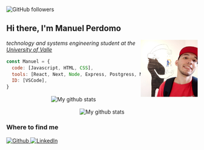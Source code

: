 <p align="left">
 <img alt="GitHub followers" src="https://img.shields.io/github/followers/lonperman?style=social">
 
</p>
<h2> Hi there, I'm Manuel Perdomo </h2>

<img align='right' src="./img/perfil2.jpg" width="150" id="perfil">

<p><em>technology and systems engineering student at the <a href="https://www.univalle.edu.co/"> University of Valle </a></em></p>

 
```javascript
const Manuel = {
  code: [Javascript, HTML, CSS],
  tools: [React, Next, Node, Express, Postgress, MySQL, AWS SAM, AWS Lambdas],
  ID: [VSCode],
}
``` 

<p align="center">
  <img align="center" src="https://github-readme-stats.vercel.app/api?username=lonperman&theme=vue&show_icons=true" alt="My github stats" />
</p>

<p align="center">
  <img align="center" src="https://github-readme-stats.vercel.app/api/top-langs/?username=lonperman&layout=compact&theme=vue&langs_count=6" alt="My github stats"/>
</p>

<h3>Where to find me</h3>
<p>
  <a href="https://github.com/lonperman" target="_blank"><img alt="Github" src="https://img.shields.io/badge/GitHub-%2312100E.svg?&style=for-the-badge&logo=Github&logoColor=white" />
  <a href="https://www.linkedin.com/in/manuelperdomo-a0b60a175/" target="_blank"><img alt="LinkedIn" src="https://img.shields.io/badge/linkedin-%230077B5.svg?&style=for-the-badge&logo=linkedin&logoColor=white" />
</p>


 



<!--
**lonperman/lonperman** is a ✨ _special_ ✨ repository because its `README.md` (this file) appears on your GitHub profile.


